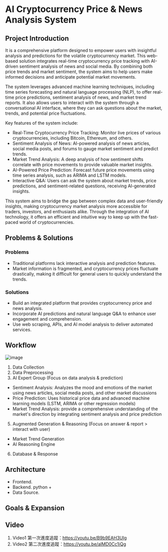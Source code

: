 # AI Cryptocurrency Price & News Analysis System
## Project Introduction
It is a comprehensive platform designed to empower users with insightful analysis and predictions for the volatile cryptocurrency market. This web-based solution integrates real-time cryptocurrency price tracking with AI-driven sentiment analysis of news and social media. By combining both price trends and market sentiment, the system aims to help users make informed decisions and anticipate potential market movements.

The system leverages advanced machine learning techniques, including time series forecasting and natural language processing (NLP), to offer real-time price predictions, sentiment analysis of news, and market trend reports. It also allows users to interact with the system through a conversational AI interface, where they can ask questions about the market, trends, and potential price fluctuations.

Key features of the system include:

  - Real-Time Cryptocurrency Price Tracking: Monitor live prices of various cryptocurrencies, including Bitcoin, Ethereum, and others.
  - Sentiment Analysis of News: AI-powered analysis of news articles, social media posts, and forums to gauge market sentiment and predict trends.
  - Market Trend Analysis: A deep analysis of how sentiment shifts correlate with price movements to provide valuable market insights.
  - AI-Powered Price Prediction: Forecast future price movements using time series analysis, such as ARIMA and LSTM models.
  - Interactive Q&A: Users can ask the system about market trends, price predictions, and sentiment-related questions, receiving AI-generated insights.

This system aims to bridge the gap between complex data and user-friendly insights, making cryptocurrency market analysis more accessible for traders, investors, and enthusiasts alike. Through the integration of AI technology, it offers an efficient and intuitive way to keep up with the fast-paced world of cryptocurrencies.

## Problems & Solutions
### Problems
- Traditional platforms lack interactive analysis and prediction features.
- Market information is fragmented, and cryptocurrency prices fluctuate drastically, making it difficult for general users to quickly understand the trends.
### Solutions
- Build an integrated platform that provides cryptocurrency price and news analysis.
- Incorporate AI predictions and natural language Q&A to enhance user engagement and comprehension.
- Use web scraping, APIs, and AI model analysis to deliver automated services.
## Workflow
![image](https://github.com/user-attachments/assets/0f929a04-3c95-42e7-8f39-b57ccfe1bb72)
1. Data Collection
2. Data Preprocessing
3. AI Expert Group (Focus on data analysis & prediction)
  - Sentiment Analysis: Analyzes the mood and emotions of the market using news articles, social media posts, and other market discussions
  - Price Prediction: Uses historical price data and advanced machine learning models (LSTM, ARIMA or other regression models)
  - Market Trend Analysis: provide a comprehensive understanding of the market's direction by integrating sentiment analysis and price prediction
5. Augmented Generation & Reasoning (Focus on answer & report > interact with user) 
  - Market Trend Generation
  - AI Reasoning Engine
6. Database & Response
## Architecture
- Frontend. 
- Backend. python +
- Data Source. 
## Goals & Expansion
## Video
1. Video1 第一次進度追蹤：https://youtu.be/B9b9EAH3UIg
2. Video2 第二次進度追蹤：https://youtu.be/aIMD0Cc1iQg
